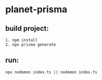 ﻿# planet-prisma
 
## build project:
    1. npm install
    2. npx prisma generate
## run:
    npx nodemon index.ts || nodemon index.ts
